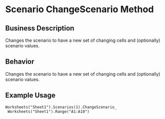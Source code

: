 # Scenario ChangeScenario Method

## Business Description
Changes the scenario to have a new set of changing cells and (optionally) scenario values.

## Behavior
Changes the scenario to have a new set of changing cells and (optionally) scenario values.

## Example Usage
```vba
Worksheets("Sheet1").Scenarios(1).ChangeScenario_ 
 Worksheets("Sheet1").Range("A1:A10")
```
